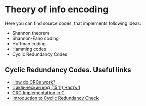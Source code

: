 # Theory of info encoding
Here you can find source codes, that implements following ideas:
- Shannon theorem
- Shannon-Fano coding
- Huffman coding
- Hamming codes
- Cyclic Redundancy Codes


## Cyclic Redundancy Codes. Useful links
* [How do CRCs work?][1]
* [Циклический код (15,11) Часть 1][2]
* [CRC Implementation in C][3]
* [Introduction to Cyclic Redundancy Check][4]

[1]: https://youtu.be/izG7qT0EpBw
[2]: https://youtu.be/2BfjAIJjneQ
[3]: https://barrgroup.com/downloads/code-crc-c
[4]: https://programmer.ink/think/5ef8cbdf2f0fc.html
